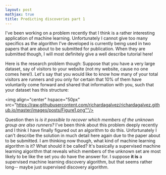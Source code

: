 ```yaml
---
layout: post
mathjax: true
title: Predicting discoveries part 1
---
```


I've been working on a problem recently that I think is a rather interesting application of machine learning. Unfortunately I cannot give too many specifics as the algorithm I've developed is currently being used in two papers that are about to be submitted for publication. When they are submitted though, I will most definitely give a well describe tutorial here!

Here is the research problem though: Suppose that you have a very large dataset, say of visitors to your website (not my website, cause no one comes here!). Let's say that you would like to know how many of your total visitors are runners and you only for certain that 10% of them have voluntarily come forward and shared that information with you, such that your dataset has this structure: 

<img align="center" hspace="50px" src="https://raw.githubusercontent.com/richardagalvez/richardagalvez.github.io/master/images/posts/Figure1.png""/>

Question then is *is it possible to recover which members of the unknown group are also runners?* I've been think about this problem deeply recently and I think I have finally figured out an algorithm to do this. Unfortunately I can't describe the solution in much detail here again due to the paper about to be submitted. I am thinking now though, what kind of machine learning algorithm is it? What should it be called? It's basically a supervised machine learning algorithm that reveals which members of the unknown set are most likely to be like the set you do have the answer for. I suppose **it is** a supervised machine learning discovery algorithm, but that seems rather long-- maybe just supervised discovery algorithm. 

